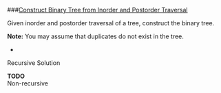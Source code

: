 ###[Construct Binary Tree from Inorder and Postorder Traversal](http://leetcode.com/onlinejudge#question_106)

Given inorder and postorder traversal of a tree, construct the binary tree.

**Note:**
You may assume that duplicates do not exist in the tree.

-

Recursive Solution

**TODO**  
Non-recursive